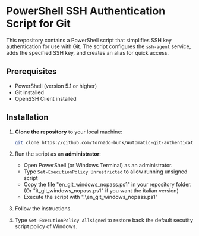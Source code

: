 # PowerShell SSH Authentication Script for Git

This repository contains a PowerShell script that simplifies SSH key authentication for use with Git. The script configures the `ssh-agent` service, adds the specified SSH key, and creates an alias for quick access.

## Prerequisites

- PowerShell (version 5.1 or higher)
- Git installed
- OpenSSH Client installed

## Installation

1. **Clone the repository** to your local machine:

   ```bash
   git clone https://github.com/tornado-bunk/Automatic-git-authenticator-for-Windows.git

2. Run the script as an **administrator**:

    - Open PowerShell (or Windows Terminal) as an administrator.
    - Type ```Set-ExecutionPolicy Unrestricted``` to allow running unsigned script
    - Copy the file "en_git_windows_nopass.ps1" in your repository folder. (Or "it_git_windows_nopass.ps1" if you want the italian version)
    - Execute the script with ".\en_git_windows_nopass.ps1"

3. Follow the instructions.

4. Type ```Set-ExecutionPolicy Allsigned``` to restore back the default secutity script policy of Windows.
